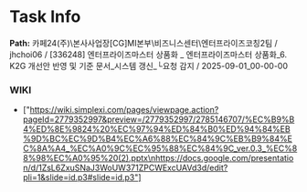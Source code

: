 # Task Info

**Path:** 카페24(주)\본사사업장\[CG]MI본부\비즈니스센터\엔터프라이즈코칭2팀 / jhchoi06 / [336248] 엔터프라이즈마스터 상품화 _ 엔터프라이즈마스터 상품화_6. K2G 개선안 반영 및 기준 문서_시스템 갱신_└요청 감지 / 2025-09-01_00-00-00

### WIKI
- ["https://wiki.simplexi.com/pages/viewpage.action?pageId=2779352997&preview=/2779352997/2785146707/%EC%B9%B4%ED%8E%9824%20%EC%97%94%ED%84%B0%ED%94%84%EB%9D%BC%EC%9D%B4%EC%A6%88%EC%84%9C%EB%B9%84%EC%8A%A4_%EC%A0%9C%EC%95%88%EC%84%9C_ver.0.3_%EC%88%98%EC%A0%95%20(2).pptx\nhttps://docs.google.com/presentation/d/1ZsL6ZxuSNaJ3WoUW371ZPCWExcUAVd3d/edit?pli=1&slide=id.p3#slide=id.p3"]


